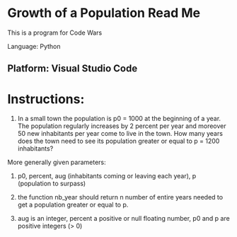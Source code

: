 # Growth of a Population Read Me

This is a program for Code Wars

Language: Python

Platform: Visual Studio Code
------------------

# Instructions:

1. In a small town the population is p0 = 1000 at the beginning of a year. The population regularly increases by 2 percent per year and moreover 50 new inhabitants per year come to live in the town. How many years does the town need to see its population greater or equal to p = 1200 inhabitants?

More generally given parameters:

1. p0, percent, aug (inhabitants coming or leaving each year), p (population to surpass)

2. the function nb_year should return n number of entire years needed to get a population greater or equal to p.

3. aug is an integer, percent a positive or null floating number, p0 and p are positive integers (> 0)